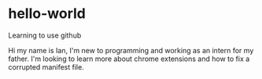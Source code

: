 # hello-world
Learning to use github


Hi my name is Ian, I'm new to programming and working as an intern for my father.
I'm looking to learn more about chrome extensions and how to fix a corrupted manifest file.
